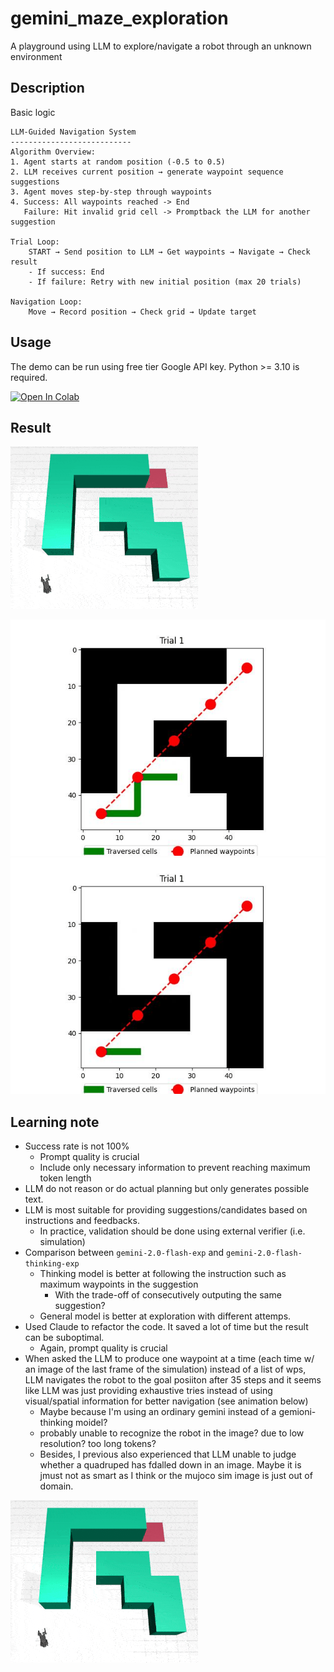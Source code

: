 # gemini_maze_exploration
A playground using LLM to explore/navigate a robot through an unknown environment

## Description
Basic logic
```text
LLM-Guided Navigation System
---------------------------
Algorithm Overview:
1. Agent starts at random position (-0.5 to 0.5)
2. LLM receives current position → generate waypoint sequence suggestions
3. Agent moves step-by-step through waypoints
4. Success: All waypoints reached -> End
   Failure: Hit invalid grid cell -> Promptback the LLM for another suggestion

Trial Loop:
    START → Send position to LLM → Get waypoints → Navigate → Check result
    - If success: End
    - If failure: Retry with new initial position (max 20 trials)

Navigation Loop:
    Move → Record position → Check grid → Update target
```

## Usage
The demo can be run using free tier Google API key. Python >= 3.10 is required.

[![Open In Colab](https://colab.research.google.com/assets/colab-badge.svg)](https://colab.research.google.com/github/shaoanlu/gemini_maze_exploration/blob/main/notebooks/colab_demo.ipynb)

## Result
![](assets/go1_LLM_Navigation.gif)

![](assets/floor1_result.gif) ![](assets/floor3_result.gif)

## Learning note
- Success rate is not 100%
  - Prompt quality is crucial
  - Include only necessary information to prevent reaching maximum token length
- LLM do not reason or do actual planning but only generates possible text.
- LLM is most suitable for providing suggestions/candidates based on instructions and feedbacks.
  - In practice, validation should be done using external verifier (i.e. simulation)
- Comparison between `gemini-2.0-flash-exp` and `gemini-2.0-flash-thinking-exp`
  - Thinking model is better at following the instruction such as maximum waypoints in the suggestion
    - With the trade-off of consecutively outputing the same suggestion?
  - General model is better at exploration with different attemps.
- Used Claude to refactor the code. It saved a lot of time but the result can be suboptimal.
  - Again, prompt quality is crucial
- When asked the LLM to produce one waypoint at a time (each time w/ an image of the last frame of the simulation) instead of a list of wps, LLM navigates the robot to the goal posiiton after 35 steps and it seems like LLM was just providing exhaustive tries instead of using visual/spatial information for better navigation (see animation below)
  - Maybe because I'm using an ordinary gemini instead of a gemioni-thinking moidel?
  - probably unable to recognize the robot in the image? due to low resolution? too long tokens?
  - Besides, I previous also experienced that LLM unable to judge whether a quadruped has fdalled down in an image. Maybe it is jmust not as smart as I think or the mujoco sim image is just out of domain.

![](assets/Go1_LLM_Navigation_stepbystep.gif)
